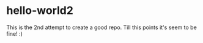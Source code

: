 # hello-world2

This is the 2nd attempt to create a good repo. Till this points it's seem to be fine! :)
